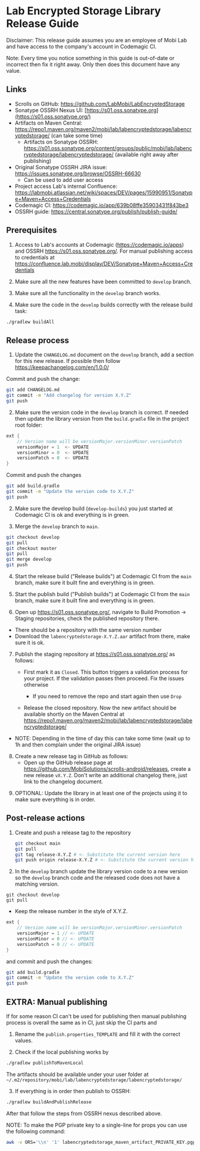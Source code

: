 # Lab Encrypted Storage Library Release Guide

Disclaimer: This release guide assumes you are an employee of Mobi Lab and have access to the company's account in Codemagic CI.

Note: Every time you notice something in this guide is out-of-date or incorrect then fix it right away. Only then does this document have any value.

## Links

- Scrolls on GitHub: https://github.com/LabMobi/LabEncryptedStorage
- Sonatype OSSRH Nexus UI: [https://s01.oss.sonatype.org](https://s01.oss.sonatype.org/)
- Artifacts on Maven Central: https://repo1.maven.org/maven2/mobi/lab/labencryptedstorage/labencryptedstorage/ (can take some time)
  - Artifacts on Sonatype OSSRH: https://s01.oss.sonatype.org/content/groups/public/mobi/lab/labencryptedstorage/labencryptedstorage/ (available right away after publishing)
- Original Sonatype OSSRH JIRA issue: https://issues.sonatype.org/browse/OSSRH-66630
  - Can be used to add user access
- Project access Lab's internal Confluence: https://labmobi.atlassian.net/wiki/spaces/DEV/pages/15990951/Sonatype+Maven+Access+Credentials
- Codemagic CI: https://codemagic.io/app/639b08ffe35903431f843be3
- OSSRH guide: https://central.sonatype.org/publish/publish-guide/

## Prerequisites

1) Access to Lab's accounts at Codemagic (https://codemagic.io/apps) and OSSRH https://s01.oss.sonatype.org/. For manual publishing access to credentials at https://confluence.lab.mobi/display/DEV/Sonatype+Maven+Access+Credentials

2) Make sure all the new features have been committed to `develop` branch.

3) Make sure all the functionality in the `develop` branch works.

4) Make sure the code in the `develop` builds correctly with the release build task:

```bash
./gradlew buildAll
```

## Release process

1) Update the `CHANGELOG.md` document on the `develop` branch, add a section for this new release. If possible then follow https://keepachangelog.com/en/1.0.0/

Commit and push the change:

```bash
git add CHANGELOG.md
git commit -m "Add changelog for version X.Y.Z"
git push
```

2) Make sure the version code in the `develop` branch is correct. If needed then update the library version from the `build.gradle` file in the project root folder:

```groovy
ext {
    // Version name will be versionMajor.versionMinor.versionPatch
    versionMajor = 1  <- UPDATE
    versionMinor = 0  <- UPDATE
    versionPatch = 0  <- UPDATE
}
```

Commit and push the changes

```bash
git add build.gradle
git commit -m "Update the version code to X.Y.Z"
git push
```

2) Make sure the develop build (`develop-builds`) you just started at Codemagic CI is ok and everything is in green.

3) Merge the `develop` branch to `main`.

```bash
git checkout develop
git pull
git checkout master
git pull
git merge develop
git push
```

4) Start the release build ("Release builds") at Codemagic CI from the `main` branch, make sure it built fine and everything is in green.

5) Start the publish build ("Publish builds") at Codemagic CI from the `main` branch, make sure it built fine and everything is in green.

6) Open up  https://s01.oss.sonatype.org/, navigate to Build Promotion -> Staging repositories, check the published repository there. 

- There should be a repository with the same version number
- Download the `labencryptedstorage-X.Y.Z.aar` artifact from there, make sure it is ok. 

7. Publish the staging repository at  https://s01.oss.sonatype.org/ as follows:

   - First mark it as `Closed`. This button triggers a validation process for your project. If the validation passes then proceed. Fix the issues otherwise 
     - If you need to remove the repo and start again then use `Drop`

   - Release the closed repository. Now the new artifact should be available shortly on the Maven Central at https://repo1.maven.org/maven2/mobi/lab/labencryptedstorage/labencryptedstorage/

- NOTE: Depending in the time of day this can take some time (wait up to 1h and then complain under the original JIRA issue)

8. Create a new release tag in GitHub as follows:
   - Open up the GitHub release page at https://github.com/MobiSolutions/scrolls-android/releases, create a new release `vX.Y.Z`. Don't write an additional changelog there, just link to the changelog document.

9) OPTIONAL: Update the library in at least one of the projects using it to make sure everything is in order.

## Post-release actions

1. Create and push a release tag to the repository

   ```bash
   git checkout main 
   git pull 
   git tag release-X.Y.Z # <- Substitute the current version here 
   git push origin release-X.Y.Z # <- Substitute the current version here
   ```

   

2. In the `develop` branch update the library version code to a new version so the `develop` branch code and the released code does not have a matching version.

```
git checkout develop 
git pull 
```

  - Keep the release number in the style of X.Y.Z.


```groovy
ext {
    // Version name will be versionMajor.versionMinor.versionPatch
    versionMajor = 1 // <- UPDATE
    versionMinor = 0 // <- UPDATE
    versionPatch = 0 // <- UPDATE
}
```

and commit and push the changes:

```bash
git add build.gradle
git commit -m "Update the version code to X.Y.Z"
git push
```



## EXTRA: Manual publishing

If for some reason CI can't be used for publishing then manual publishing process is overall the same as in CI, just skip the CI parts and

1) Rename the `publish.properties_TEMPLATE` and fill it with the correct values.

2) Check if the local publishing works by

```bash
./gradlew publishToMavenLocal
```

The artifacts should be available under your user folder at `~/.m2/repository/mobi/lab/labencryptedstorage/labencryptedstorage/`

3) If everything is in order then publish to OSSRH:

```bash
./gradlew buildAndPublishRelease
```

After that follow the steps from OSSRH nexus described above.

NOTE: To make the PGP private key to a single-line for props you can use the following command:

```bash
awk -v ORS='\\n' '1' labencryptedstorage_maven_artifact_PRIVATE_KEY.pgp > singlelinekey.txt
```

